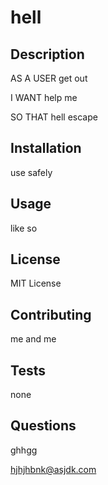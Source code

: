 # hell

## Description

AS A USER get out

I WANT help me

SO THAT hell escape

## Installation

use safely

## Usage

like so

## License

MIT License

## Contributing

me and me

## Tests

none

## Questions

ghhgg

hjhjhbnk@asjdk.com